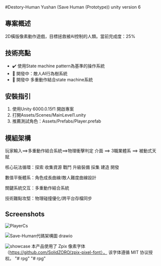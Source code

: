 #Destory-Human Yushan  (Save Human (Prototype))
unity version 6

## 專案概述
2D橫版像素動作遊戲，目標拯救被AI控制的人類。當前完成度：25%

## 技術亮點
- ✔️ 使用State machine pattern為基準的操作系統
- 🚧 開發中：敵人AI行為樹系統
- 🚧 開發中 多重動作結合state machine系統
## 安裝指引
1. 使用Unity 6000.0.15f1 開啟專案
2. 打開Assets/Scenes/MainLevel1.unity
3. 推薦測試角色：Assets/Prefabs/Player.prefab

## 模組架構
玩家輸入==>多重動作結合系統==>物理衝擊判定
介面 ==> 3職業體系 ==> 被動式天賦 

核心玩法循環：探索 收集資源 戰鬥 升級裝備 採集 建造 開發

數值平衡體系：角色成長曲線/敵人難度曲線設計

關鍵系統交互：多重動作結合系統

技術難點攻堅：物理碰撞優化/跨平台存檔同步

## Screenshots
![PlayerCs](https://github.com/user-attachments/assets/ec1098ca-b23c-4c93-aef7-e64508f98712)

![Save-Human代碼架構圖 drawio](https://github.com/user-attachments/assets/8d005c8b-01fc-474e-8217-d7ce56a33fe1)

![showcase](https://github.com/user-attachments/assets/26b3b5e7-1dd9-4af0-9394-5d0379709b1b)
本产品使用了 Zpix 像素字体（https://github.com/SolidZORO/zpix-pixel-font），
该字体遵循 MIT 协议授权。
"# rpg" 
"# rpg" 
